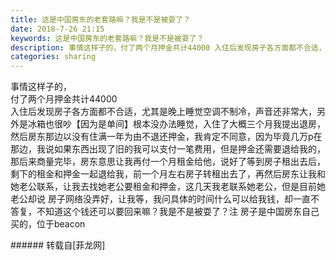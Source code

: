 ```yaml
---
title: 这是中国房东的老套路嘛？我是不是被耍了？
date: 2018-7-26 21:15
keywords: 这是中国房东的老套路嘛？我是不是被耍了？
description: 事情这样子的，付了两个月押金共计44000 入住后发现房子各方面都不合适，尤其是晚上睡觉空调不制冷，声音还非常大，另外是冰箱也很吵【因为是单间】根本没办法睡觉，入住了大概三个月我提出退房，然后房东那边以没有住满一年为由不退还押金，我肯定不同意，因为毕竟几万p在那边，我说如果东西出现了旧的我可以支付一笔费用，但是押金还需要退给我的，那后来商量完毕，房东意思让我再付一个月租金给他，说好了等到房子租出去后，剩下的租金和押金一起退给我，前一个月左右房子转租出去了，再然后房东让我和她老公联系，让我去找她老公要租金和押金，这几天我老联系她老公，但是目前她老公却说 房子网络没弄好，让我等，我问具体的时间什么可以给我钱，却一直不答复，不知道这个钱还可以要回来嘛？我是不是被耍了？注 房子是中国房东自己买的，位于beacon
categories: sharing
---
```

<td class="t_f" id="postmessage_1556923">

事情这样子的，<br/>
付了两个月押金共计44000 <br/>
入住后发现房子各方面都不合适，尤其是晚上睡觉空调不制冷，声音还非常大，另外是冰箱也很吵【因为是单间】根本没办法睡觉，入住了大概三个月我提出退房，然后房东那边以没有住满一年为由不退还押金，我肯定不同意，因为毕竟几万p在那边，我说如果东西出现了旧的我可以支付一笔费用，但是押金还需要退给我的，那后来商量完毕，房东意思让我再付一个月租金给他，说好了等到房子租出去后，剩下的租金和押金一起退给我，前一个月左右房子转租出去了，再然后房东让我和她老公联系，让我去找她老公要租金和押金，这几天我老联系她老公，但是目前她老公却说 房子网络没弄好，让我等，我问具体的时间什么可以给我钱，却一直不答复，不知道这个钱还可以要回来嘛？我是不是被耍了？注 房子是中国房东自己买的，位于beacon<br/>
</td>
###### 转载自[菲龙网]